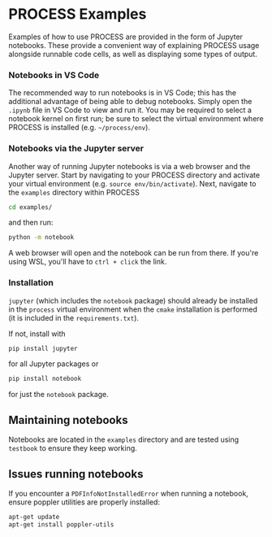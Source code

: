 # PROCESS Examples

Examples of how to use PROCESS are provided in the form of Jupyter notebooks. These provide a 
convenient way of explaining PROCESS usage alongside runnable code cells, as well as displaying 
some types of output.

### Notebooks in VS Code

The recommended way to run notebooks is in VS Code; this has the additional advantage of being able to debug notebooks. Simply open the `.ipynb` file in VS Code to view and run it. You may be required to select a notebook kernel on first run; be sure to select the virtual environment where PROCESS is installed (e.g. `~/process/env`).

### Notebooks via the Jupyter server

Another way of running Jupyter notebooks is via a web browser and the Jupyter server. Start by navigating to your PROCESS directory and activate your virtual environment (e.g. `source env/bin/activate`). Next, navigate to the `examples` directory within PROCESS

```bash
cd examples/
```

and then run:

```bash
python -m notebook
```

A web browser will open and the notebook can be run from there. If you're using WSL, you'll have to `ctrl + click` the link.


### Installation

`jupyter` (which includes the `notebook` package) should already be installed in the `process` 
virtual environment when the `cmake` installation is performed (it is included in the 
`requirements.txt`). 

If not, install with 

```bash
pip install jupyter
``` 

for all Jupyter packages or 

```bash
pip install notebook
``` 

for just the `notebook` package.


## Maintaining notebooks

Notebooks are located in the `examples` directory and are tested using `testbook` to ensure they keep working.


## Issues running notebooks

If you encounter a `PDFInfoNotInstalledError` when running a notebook, ensure poppler utilities are properly installed:

```bash
apt-get update
apt-get install poppler-utils
```